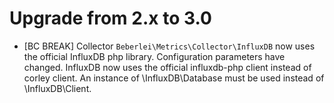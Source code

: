 Upgrade from 2.x to 3.0
=======================

* [BC BREAK] Collector `Beberlei\Metrics\Collector\InfluxDB` now uses the official InfluxDB php library. Configuration parameters have changed. InfluxDB now uses the official influxdb-php client instead of corley client. An instance of \InfluxDB\Database must be used instead of \InfluxDB\Client.

